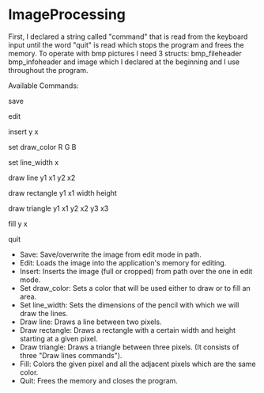 # ImageProcessing

First, I declared a string called "command" that is read from the keyboard input until the word "quit" is read which stops the program and frees the memory. To operate with bmp pictures I need 3 structs: bmp_fileheader bmp_infoheader and image which I declared at the beginning and I use throughout the program.

Available Commands: 

  save <path>
  
  edit <path>
  
  insert <path> y x
  
  set draw_color R G B
  
  set line_width x
  
  draw line y1 x1 y2 x2
  
  draw rectangle y1 x1 width height
  
  draw triangle y1 x1 y2 x2 y3 x3
  
  fill y x
  
  quit
  
  
* Save: Save/overwrite the image from edit mode in path.
* Edit: Loads the image into the application's memory for editing.
* Insert: Inserts the image (full or cropped) from path over the one in edit mode. 
* Set draw_color: Sets a color that will be used either to draw or to fill an area.
* Set line_width: Sets the dimensions of the pencil with which we will draw the lines.
* Draw line: Draws a line between two pixels.
* Draw rectangle: Draws a rectangle with a certain width and height starting at a given pixel.
* Draw triangle: Draws a triangle between three pixels. (It consists of three "Draw lines commands").
* Fill: Colors the given pixel and all the adjacent pixels which are the same color.
* Quit: Frees the memory and closes the program.
  
